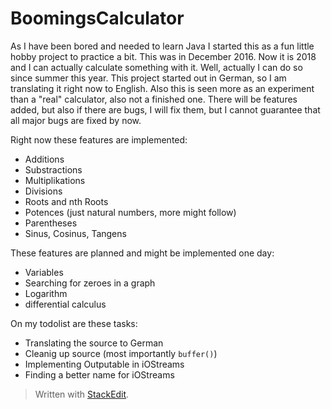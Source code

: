 # BoomingsCalculator
As I have been bored and needed to learn Java I started this as a fun little hobby project to practice a bit. This was in December 2016. Now it is 2018 and I can actually calculate something with it. Well, actually I can do so since summer this year. This project started out in German, so I am translating it right now to English. Also this is seen more as an experiment than a "real" calculator, also not a finished one. There will be features added, but also if there are bugs, I will fix them, but I cannot guarantee that all major bugs are fixed by now.

Right now these features are implemented: 

 - Additions
 - Substractions
 - Multiplikations
 - Divisions
 - Roots and nth Roots
 - Potences (just natural numbers, more might follow)
 - Parentheses
 - Sinus, Cosinus, Tangens

These features are planned and might be implemented one day:

 - Variables
 - Searching for zeroes in a graph
 - Logarithm
 - differential calculus

On my todolist are these tasks:

 - Translating the source to German
 - Cleanig up source (most importantly `buffer()`)
 - Implementing Outputable in iOStreams
 - Finding a better name for iOStreams

> Written with [StackEdit](https://stackedit.io/).
